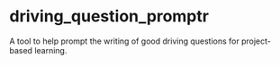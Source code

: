 # driving_question_promptr
A tool to help prompt the writing of good driving questions for project-based learning.

